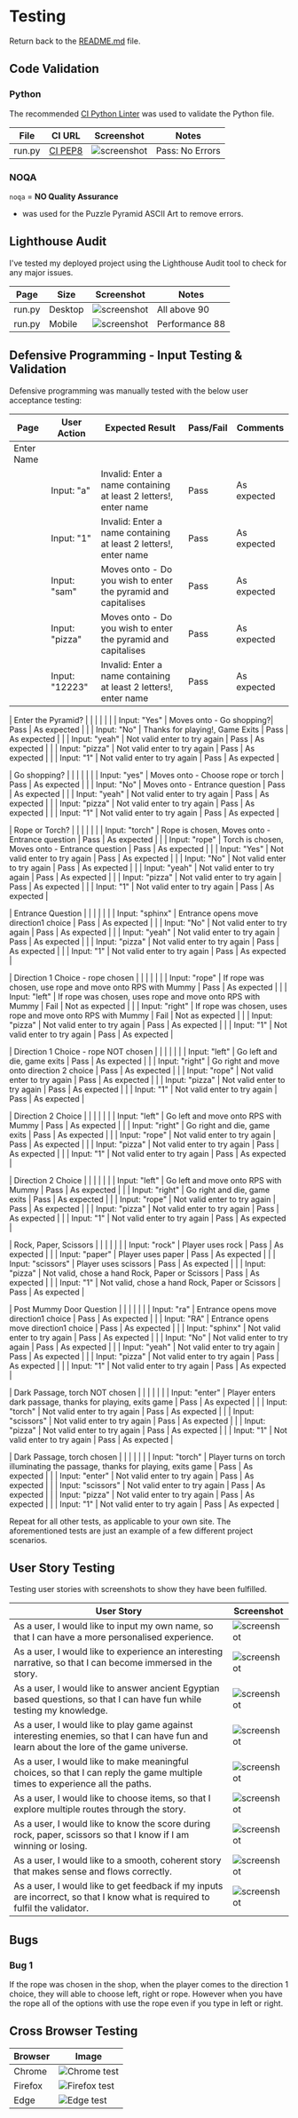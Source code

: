 # Testing

Return back to the [README.md](README.md) file.

## Code Validation
### Python

The recommended [CI Python Linter](https://pep8ci.herokuapp.com) was used to validate the Python file.

| File | CI URL | Screenshot | Notes |
| --- | --- | --- | --- |
| run.py | [CI PEP8](https://pep8ci.herokuapp.com/https://raw.githubusercontent.com/ogc1231/puzzle-pyramid/main/run.py) | ![screenshot](https://github.com/ogc1231/puzzle-pyramid/blob/main/documentation/testing/CI_Python_Linter.PNG) | Pass: No Errors  |

### NOQA

`noqa` = **NO Quality Assurance**
- was used for the Puzzle Pyramid ASCII Art to remove errors.

## Lighthouse Audit

I've tested my deployed project using the Lighthouse Audit tool to check for any major issues.

| Page | Size | Screenshot | Notes |
| --- | --- | --- | --- |
| run.py | Desktop | ![screenshot](https://github.com/ogc1231/puzzle-pyramid/blob/main/documentation/testing/lighthouse.PNG) | All above 90 |
| run.py | Mobile | ![screenshot](https://github.com/ogc1231/puzzle-pyramid/blob/main/documentation/testing/lighthouse_mobile.PNG) | Performance 88 |


## Defensive Programming - Input Testing & Validation 


Defensive programming was manually tested with the below user acceptance testing:

| Page | User Action | Expected Result | Pass/Fail | Comments |
| --- | --- | --- | --- | --- |
| Enter Name | | | | |
| | Input: "a" | Invalid: Enter a name containing at least 2 letters!, enter name | Pass | As expected |
| | Input: "1" | Invalid: Enter a name containing at least 2 letters!, enter name | Pass | As expected |
| | Input: "sam" | Moves onto - Do you wish to enter the pyramid and capitalises | Pass | As expected |
| | Input: "pizza" | Moves onto - Do you wish to enter the pyramid and capitalises | Pass | As expected |
| | Input: "12223" | Invalid: Enter a name containing at least 2 letters!, enter name | Pass | As expected |

| Enter the Pyramid? | | | | |
| | Input: "Yes" | Moves onto - Go shopping?| Pass | As expected |
| | Input: "No" | Thanks for playing!, Game Exits | Pass | As expected |
| | Input: "yeah" | Not valid enter to try again | Pass | As expected |
| | Input: "pizza" | Not valid enter to try again | Pass | As expected |
| | Input: "1" | Not valid enter to try again | Pass | As expected |

| Go shopping? | | | | |
| | Input: "yes" | Moves onto - Choose rope or torch | Pass | As expected |
| | Input: "No" | Moves onto - Entrance question | Pass | As expected |
| | Input: "yeah" | Not valid enter to try again | Pass | As expected |
| | Input: "pizza" | Not valid enter to try again | Pass | As expected |
| | Input: "1" | Not valid enter to try again | Pass | As expected |

| Rope or Torch? | | | | |
| | Input: "torch" | Rope is chosen, Moves onto - Entrance question | Pass | As expected |
| | Input: "rope" | Torch is chosen, Moves onto - Entrance question | Pass | As expected |
| | Input: "Yes" | Not valid enter to try again | Pass | As expected |
| | Input: "No" | Not valid enter to try again | Pass | As expected |
| | Input: "yeah" | Not valid enter to try again | Pass | As expected |
| | Input: "pizza" | Not valid enter to try again | Pass | As expected |
| | Input: "1" | Not valid enter to try again | Pass | As expected |

| Entrance Question | | | | |
| | Input: "sphinx" | Entrance opens move direction1 choice | Pass | As expected |
| | Input: "No" | Not valid enter to try again | Pass | As expected |
| | Input: "yeah" | Not valid enter to try again | Pass | As expected |
| | Input: "pizza" | Not valid enter to try again | Pass | As expected |
| | Input: "1" | Not valid enter to try again | Pass | As expected |

| Direction 1 Choice - rope chosen | | | | |
| | Input: "rope" | If rope was chosen, use rope and move onto RPS with Mummy | Pass | As expected |
| | Input: "left" | If rope was chosen, uses rope and move onto RPS with Mummy | Fail | Not as expected |
| | Input: "right" | If rope was chosen, uses rope and move onto RPS with Mummy | Fail | Not as expected |
| | Input: "pizza" | Not valid enter to try again | Pass | As expected |
| | Input: "1" | Not valid enter to try again | Pass | As expected |

| Direction 1 Choice - rope NOT chosen | | | | |
| | Input: "left" | Go left and die, game exits | Pass | As expected |
| | Input: "right" | Go right and move onto direction 2 choice | Pass | As expected |
| | Input: "rope" | Not valid enter to try again | Pass | As expected |
| | Input: "pizza" | Not valid enter to try again | Pass | As expected |
| | Input: "1" | Not valid enter to try again | Pass | As expected |

| Direction 2 Choice | | | | |
| | Input: "left" | Go left and move onto RPS with Mummy | Pass | As expected |
| | Input: "right" | Go right and die, game exits | Pass | As expected |
| | Input: "rope" | Not valid enter to try again | Pass | As expected |
| | Input: "pizza" | Not valid enter to try again | Pass | As expected |
| | Input: "1" | Not valid enter to try again | Pass | As expected |

| Direction 2 Choice | | | | |
| | Input: "left" | Go left and move onto RPS with Mummy | Pass | As expected |
| | Input: "right" | Go right and die, game exits | Pass | As expected |
| | Input: "rope" | Not valid enter to try again | Pass | As expected |
| | Input: "pizza" | Not valid enter to try again | Pass | As expected |
| | Input: "1" | Not valid enter to try again | Pass | As expected |

| Rock, Paper, Scissors | | | | |
| | Input: "rock" | Player uses rock | Pass | As expected |
| | Input: "paper" | Player uses paper | Pass | As expected |
| | Input: "scissors" | Player uses scissors | Pass | As expected |
| | Input: "pizza" | Not valid, chose a hand Rock, Paper or Scissors | Pass | As expected |
| | Input: "1" | Not valid, chose a hand Rock, Paper or Scissors  | Pass | As expected |

| Post Mummy Door Question | | | | |
| | Input: "ra" | Entrance opens move direction1 choice | Pass | As expected |
| | Input: "RA" | Entrance opens move direction1 choice | Pass | As expected |
| | Input: "sphinx" | Not valid enter to try again | Pass | As expected |
| | Input: "No" | Not valid enter to try again | Pass | As expected |
| | Input: "yeah" | Not valid enter to try again | Pass | As expected |
| | Input: "pizza" | Not valid enter to try again | Pass | As expected |
| | Input: "1" | Not valid enter to try again | Pass | As expected |

| Dark Passage, torch NOT chosen | | | | |
| | Input: "enter" | Player enters dark passage, thanks for playing, exits game | Pass | As expected |
| | Input: "torch" | Not valid enter to try again  | Pass | As expected |
| | Input: "scissors" | Not valid enter to try again  | Pass | As expected |
| | Input: "pizza" | Not valid enter to try again  | Pass | As expected |
| | Input: "1" | Not valid enter to try again  | Pass | As expected |

| Dark Passage, torch chosen | | | | |
| | Input: "torch" | Player turns on torch illuminating the passage, thanks for playing, exits game | Pass | As expected |
| | Input: "enter" | Not valid enter to try again  | Pass | As expected |
| | Input: "scissors" | Not valid enter to try again  | Pass | As expected |
| | Input: "pizza" | Not valid enter to try again  | Pass | As expected |
| | Input: "1" | Not valid enter to try again  | Pass | As expected |

Repeat for all other tests, as applicable to your own site.
The aforementioned tests are just an example of a few different project scenarios.

## User Story Testing

Testing user stories with screenshots to show they have been fulfilled.

| User Story | Screenshot |
| --- | --- |
| As a user, I would like to input my own name, so that I can have a more personalised experience. | ![screenshot](https://github.com/ogc1231/puzzle-pyramid/blob/main/documentation/testing/start_screen.PNG) |
| As a user, I would like to experience an interesting narrative, so that I can become immersed in the story. | ![screenshot](https://github.com/ogc1231/puzzle-pyramid/blob/main/documentation/testing/enter_yes.PNG) |
| As a user, I would like to answer ancient Egyptian based questions, so that I can have fun while testing my knowledge. | ![screenshot](https://github.com/ogc1231/puzzle-pyramid/blob/main/documentation/testing/go_to_shop_no.PNG) |
| As a user, I would like to play game against interesting enemies, so that I can have fun and learn about the lore of the game universe. | ![screenshot](https://github.com/ogc1231/puzzle-pyramid/blob/main/documentation/testing/use_rope.PNG) |
| As a user, I would like to make meaningful choices, so that I can reply the game multiple times to experience all the paths. | ![screenshot](https://github.com/ogc1231/puzzle-pyramid/blob/main/documentation/testing/yes_rope.PNG) |
| As a user, I would like to choose items, so that I explore multiple routes through the story. | ![screenshot](https://github.com/ogc1231/puzzle-pyramid/blob/main/documentation/testing/go_to_shop_yes.PNG) |
| As a user, I would like to know the score during rock, paper, scissors so that I know if I am winning or losing. | ![screenshot](https://github.com/ogc1231/puzzle-pyramid/blob/main/documentation/testing/mummy_wins_round.PNG) |
| As a user, I would like to a smooth, coherent story that makes sense and flows correctly. | ![screenshot](https://github.com/ogc1231/puzzle-pyramid/blob/main/documentation/testing/passage_enter.PNG) |
| As a user, I would like to get feedback if my inputs are incorrect, so that I know what is required to fulfil the validator. | ![screenshot](https://github.com/ogc1231/puzzle-pyramid/blob/main/documentation/testing/invalid_name.PNG) |


## Bugs

### Bug 1
If the rope was chosen in the shop, when the player comes to the direction 1 choice, they will able to choose left, right or rope. However when you have the rope all of the options with use the rope even if you type in left or right. 

## Cross Browser Testing

| Browser | Image |
| ------- | ----- |
| Chrome | ![Chrome test](https://github.com/ogc1231/puzzle-pyramid/blob/main/documentation/testing/chrome.PNG) |
| Firefox | ![Firefox test](https://github.com/ogc1231/puzzle-pyramid/blob/main/documentation/testing/firefox.PNG) |
| Edge | ![Edge test](https://github.com/ogc1231/puzzle-pyramid/blob/main/documentation/testing/edge.PNG) |